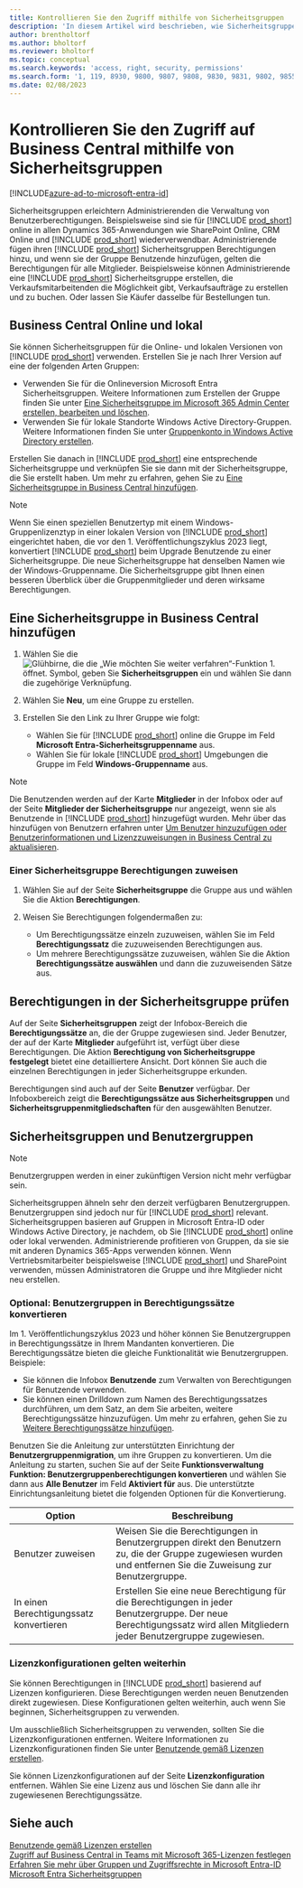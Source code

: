 ```yaml
---
title: Kontrollieren Sie den Zugriff mithilfe von Sicherheitsgruppen
description: 'In diesem Artikel wird beschrieben, wie Sicherheitsgruppen zum Definieren von Benutzerberechtigungen verwendet werden.'
author: brentholtorf
ms.author: bholtorf
ms.reviewer: bholtorf
ms.topic: conceptual
ms.search.keywords: 'access, right, security, permissions'
ms.search.form: '1, 119, 8930, 9800, 9807, 9808, 9830, 9831, 9802, 9855, 9862'
ms.date: 02/08/2023
---
```


# <a name="control-access-to-business-central-using-security-groups"></a>Kontrollieren Sie den Zugriff auf Business Central mithilfe von Sicherheitsgruppen

[!INCLUDE[azure-ad-to-microsoft-entra-id](~/../shared-content/shared/azure-ad-to-microsoft-entra-id.md)]

Sicherheitsgruppen erleichtern Administrierenden die Verwaltung von Benutzerberechtigungen. Beispielsweise sind sie für [!INCLUDE [prod_short](includes/prod_short.md)] online in allen Dynamics 365-Anwendungen wie SharePoint Online, CRM Online und [!INCLUDE [prod_short](includes/prod_short.md)] wiederverwendbar. Administrierende fügen ihren [!INCLUDE [prod_short](includes/prod_short.md)] Sicherheitsgruppen Berechtigungen hinzu, und wenn sie der Gruppe Benutzende hinzufügen, gelten die Berechtigungen für alle Mitglieder. Beispielsweise können Administrierende eine [!INCLUDE [prod_short](includes/prod_short.md)] Sicherheitsgruppe erstellen, die Verkaufsmitarbeitenden die Möglichkeit gibt, Verkaufsaufträge zu erstellen und zu buchen. Oder lassen Sie Käufer dasselbe für Bestellungen tun.

## <a name="business-central-online-and-on-premises"></a>Business Central Online und lokal

Sie können Sicherheitsgruppen für die Online- und lokalen Versionen von [!INCLUDE [prod_short](includes/prod_short.md)] verwenden. Erstellen Sie je nach Ihrer Version auf eine der folgenden Arten Gruppen:

* Verwenden Sie für die Onlineversion Microsoft Entra Sicherheitsgruppen. Weitere Informationen zum Erstellen der Gruppe finden Sie unter [Eine Sicherheitsgruppe im Microsoft 365 Admin Center erstellen, bearbeiten und löschen](/microsoft-365/admin/email/create-edit-or-delete-a-security-group).
* Verwenden Sie für lokale Standorte Windows Active Directory-Gruppen. Weitere Informationen finden Sie unter [Gruppenkonto in Windows Active Directory erstellen](/windows/security/operating-system-security/network-security/windows-firewall/create-a-group-account-in-active-directory).

Erstellen Sie danach in [!INCLUDE [prod_short](includes/prod_short.md)] eine entsprechende Sicherheitsgruppe und verknüpfen Sie sie dann mit der Sicherheitsgruppe, die Sie erstellt haben. Um mehr zu erfahren, gehen Sie zu [Eine Sicherheitsgruppe in Business Central hinzufügen](#add-a-security-group-in-business-central).

> [!NOTE]
> Wenn Sie einen speziellen Benutzertyp mit einem Windows-Gruppenlizenztyp in einer lokalen Version von [!INCLUDE [prod_short](includes/prod_short.md)] eingerichtet haben, die vor den 1. Veröffentlichungszyklus 2023 liegt, konvertiert [!INCLUDE [prod_short](includes/prod_short.md)] beim Upgrade Benutzende zu einer Sicherheitsgruppe. Die neue Sicherheitsgruppe hat denselben Namen wie der Windows-Gruppenname. Die Sicherheitsgruppe gibt Ihnen einen besseren Überblick über die Gruppenmitglieder und deren wirksame Berechtigungen.

## <a name="add-a-security-group-in-business-central"></a>Eine Sicherheitsgruppe in Business Central hinzufügen

1. Wählen Sie die ![Glühbirne, die die „Wie möchten Sie weiter verfahren“-Funktion 1.](media/ui-search/search_small.png "Wie möchten Sie weiter verfahren?") öffnet. Symbol, geben Sie **Sicherheitsgruppen** ein und wählen Sie dann die zugehörige Verknüpfung.
1. Wählen Sie **Neu**, um eine Gruppe zu erstellen.
1. Erstellen Sie den Link zu Ihrer Gruppe wie folgt:

    * Wählen Sie für [!INCLUDE [prod_short](includes/prod_short.md)] online die Gruppe im Feld **Microsoft Entra-Sicherheitsgruppenname** aus.
    * Wählen Sie für lokale [!INCLUDE [prod_short](includes/prod_short.md)] Umgebungen die Gruppe im Feld **Windows-Gruppenname** aus.

> [!NOTE]
> Die Benutzenden werden auf der Karte **Mitglieder** in der Infobox oder auf der Seite **Mitglieder der Sicherheitsgruppe** nur angezeigt, wenn sie als Benutzende in [!INCLUDE [prod_short](includes/prod_short.md)] hinzugefügt wurden. Mehr über das hinzufügen von Benutzern erfahren unter [Um Benutzer hinzuzufügen oder Benutzerinformationen und Lizenzzuweisungen in Business Central zu aktualisieren](ui-how-users-permissions.md#adduser).  

### <a name="assign-permissions-to-a-security-group"></a>Einer Sicherheitsgruppe Berechtigungen zuweisen

1. Wählen Sie auf der Seite **Sicherheitsgruppe** die Gruppe aus und wählen Sie die Aktion **Berechtigungen**.
1. Weisen Sie Berechtigungen folgendermaßen zu:

    * Um Berechtigungssätze einzeln zuzuweisen, wählen Sie im Feld **Berechtigungssatz** die zuzuweisenden Berechtigungen aus.
    * Um mehrere Berechtigungssätze zuzuweisen, wählen Sie die Aktion **Berechtigungssätze auswählen** und dann die zuzuweisenden Sätze aus.

## <a name="review-the-permissions-in-a-security-group"></a>Berechtigungen in der Sicherheitsgruppe prüfen

Auf der Seite **Sicherheitsgruppen** zeigt der Infobox-Bereich die **Berechtigungssätze** an, die der Gruppe zugewiesen sind. Jeder Benutzer, der auf der Karte **Mitglieder** aufgeführt ist, verfügt über diese Berechtigungen. Die Aktion **Berechtigung von Sicherheitsgruppe festgelegt** bietet eine detailliertere Ansicht. Dort können Sie auch die einzelnen Berechtigungen in jeder Sicherheitsgruppe erkunden.

Berechtigungen sind auch auf der Seite **Benutzer** verfügbar. Der Infoboxbereich zeigt die **Berechtigungssätze aus Sicherheitsgruppen** und **Sicherheitsgruppenmitgliedschaften** für den ausgewählten Benutzer.

## <a name="security-groups-and-user-groups"></a>Sicherheitsgruppen und Benutzergruppen

> [!NOTE]
> Benutzergruppen werden in einer zukünftigen Version nicht mehr verfügbar sein.

Sicherheitsgruppen ähneln sehr den derzeit verfügbaren Benutzergruppen. Benutzergruppen sind jedoch nur für [!INCLUDE [prod_short](includes/prod_short.md)] relevant. Sicherheitsgruppen basieren auf Gruppen in Microsoft Entra-ID oder Windows Active Directory, je nachdem, ob Sie [!INCLUDE [prod_short](includes/prod_short.md)] online oder lokal verwenden. Administrierende profitieren von Gruppen, da sie sie mit anderen Dynamics 365-Apps verwenden können. Wenn Vertriebsmitarbeiter beispielsweise [!INCLUDE [prod_short](includes/prod_short.md)] und SharePoint verwenden, müssen Administratoren die Gruppe und ihre Mitglieder nicht neu erstellen.

### <a name="optional-convert-user-groups-to-permission-sets"></a>Optional: Benutzergruppen in Berechtigungssätze konvertieren

Im 1. Veröffentlichungszyklus 2023 und höher können Sie Benutzergruppen in Berechtigungssätze in Ihrem Mandanten konvertieren. Die Berechtigungssätze bieten die gleiche Funktionalität wie Benutzergruppen. Beispiele:

* Sie können die Infobox **Benutzende** zum Verwalten von Berechtigungen für Benutzende verwenden.
* Sie können einen Drilldown zum Namen des Berechtigungssatzes durchführen, um dem Satz, an dem Sie arbeiten, weitere Berechtigungssätze hinzuzufügen. Um mehr zu erfahren, gehen Sie zu [Weitere Berechtigungssätze hinzufügen](ui-define-granular-permissions.md#to-add-other-permission-sets).

Benutzen Sie die Anleitung zur unterstützten Einrichtung der **Benutzergruppenmigration**, um ihre Gruppen zu konvertieren. Um die Anleitung zu starten, suchen Sie auf der Seite **Funktionsverwaltung** **Funktion: Benutzergruppenberechtigungen konvertieren** und wählen Sie dann aus **Alle Benutzer** im Feld **Aktiviert für** aus. Die unterstützte Einrichtungsanleitung bietet die folgenden Optionen für die Konvertierung.

|Option  |Beschreibung  |
|---------|---------|
|Benutzer zuweisen     | Weisen Sie die Berechtigungen in Benutzergruppen direkt den Benutzern zu, die der Gruppe zugewiesen wurden und entfernen Sie die Zuweisung zur Benutzergruppe.        |
|In einen Berechtigungssatz konvertieren     | Erstellen Sie eine neue Berechtigung für die Berechtigungen in jeder Benutzergruppe. Der neue Berechtigungssatz wird allen Mitgliedern jeder Benutzergruppe zugewiesen.          |

### <a name="license-configurations-still-apply"></a>Lizenzkonfigurationen gelten weiterhin

Sie können Berechtigungen in [!INCLUDE [prod_short](includes/prod_short.md)] basierend auf Lizenzen konfigurieren. Diese Berechtigungen werden neuen Benutzenden direkt zugewiesen. Diese Konfigurationen gelten weiterhin, auch wenn Sie beginnen, Sicherheitsgruppen zu verwenden.

Um ausschließlich Sicherheitsgruppen zu verwenden, sollten Sie die Lizenzkonfigurationen entfernen. Weitere Informationen zu Lizenzkonfigurationen finden Sie unter [Benutzende gemäß Lizenzen erstellen](ui-how-users-permissions.md).

Sie können Lizenzkonfigurationen auf der Seite **Lizenzkonfiguration** entfernen. Wählen Sie eine Lizenz aus und löschen Sie dann alle ihr zugewiesenen Berechtigungssätze.

## <a name="see-also"></a>Siehe auch

[Benutzende gemäß Lizenzen erstellen](ui-how-users-permissions.md)  
[Zugriff auf Business Central in Teams mit Microsoft 365-Lizenzen festlegen](admin-access-with-m365-license-setup.md)  
[Erfahren Sie mehr über Gruppen und Zugriffsrechte in Microsoft Entra-ID](/azure/active-directory/fundamentals/concept-learn-about-groups)  
[Microsoft Entra Sicherheitsgruppen](/windows-server/identity/ad-ds/manage/understand-security-groups)  
